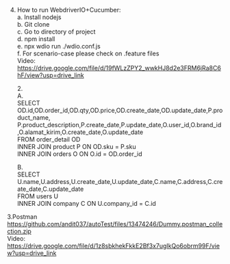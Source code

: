 4. How to run WebdriverIO+Cucumber: <br />
    a. Install nodejs <br />
    b. Git clone <br />
    c. Go to directory of project <br />
    d. npm install <br />
    e. npx wdio run ./wdio.conf.js <br />
    f. For scenario-case please check on .feature files <br />
Video: https://drive.google.com/file/d/19fWLzZPY2_wwkHJ8d2e3FRM6jRa8C6hF/view?usp=drive_link <br /> 

    2.<br />
    A. <br />
       SELECT OD.id,OD.order_id,OD.qty,OD.price,OD.create_date,OD.update_date,P.product_name,<br />
       P.product_description,P.create_date,P.update_date,O.user_id,O.brand_id,O.alamat_kirim,O.create_date,O.update_date<br />
       FROM order_detail OD<br />
       INNER JOIN product P ON OD.sku = P.sku<br />
       INNER JOIN orders O ON O.id = OD.order_id<br />
    
    B. <br />
       SELECT U.name,U.address,U.create_date,U.update_date,C.name,C.address,C.create_date,C.update_date <br />
       FROM users U <br />
       INNER JOIN company C ON U.company_id = C.id <br />

3.Postman
     https://github.com/andit037/autoTest/files/13474246/Dummy.postman_collection.zip
     <br />
     Video: https://drive.google.com/file/d/1z8sbkhekFkkE2Bf3x7ugIkQo6obrm99F/view?usp=drive_link
     <br />
